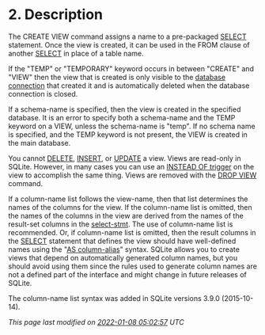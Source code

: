 # 2\. Description


The CREATE VIEW command assigns a name to a pre\-packaged 
[SELECT](lang_select.html) statement. 
Once the view is created, it can be used in the FROM clause
of another [SELECT](lang_select.html) in place of a table name.



If the "TEMP" or "TEMPORARY" keyword occurs in between "CREATE"
and "VIEW" then the view that is created is only visible to the
[database connection](c3ref/sqlite3.html) that created it and is automatically deleted when
the database connection is closed.


 If a schema\-name is specified, then the view 
is created in the specified database.
It is an error to specify both a schema\-name
and the TEMP keyword on a VIEW, unless the schema\-name 
is "temp".
If no schema name is specified, and the TEMP keyword is not present,
the VIEW is created in the main database.


You cannot [DELETE](lang_delete.html), [INSERT](lang_insert.html), or [UPDATE](lang_update.html) a view. Views are read\-only 
in SQLite. However, in many cases you can use an
[INSTEAD OF trigger](lang_createtrigger.html#instead_of_trigger) on the view to accomplish 
the same thing. Views are removed 
with the [DROP VIEW](lang_dropview.html) command.


If a column\-name list follows 
the view\-name, then that list determines
the names of the columns for the view. If the column\-name
list is omitted, then the names of the columns in the view are derived
from the names of the result\-set columns in the [select\-stmt](syntax/select-stmt.html).
The use of column\-name list is recommended. Or, if
column\-name list is omitted, then the result
columns in the [SELECT](lang_select.html) statement that defines the view should have
well\-defined names using the 
"[AS column\-alias](syntax/result-column.html)" syntax.
SQLite allows you to create views that depend on automatically 
generated column names, but you should avoid using them since the 
rules used to generate column names are not a defined part of the
interface and might change in future releases of SQLite.



The column\-name list syntax was added in
SQLite versions 3\.9\.0 (2015\-10\-14\).



*This page last modified on [2022\-01\-08 05:02:57](https://sqlite.org/docsrc/honeypot) UTC* 


